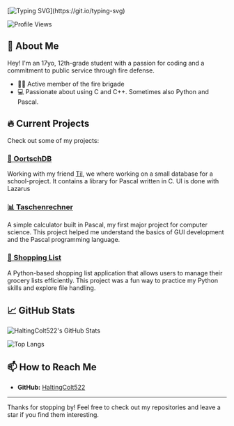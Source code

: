 <!--
**HaltingColt522/HaltingColt522** is a ✨ _special_ ✨ repository because its `README.md` (this file) appears on your GitHub profile.

Here are some ideas to get you started:

- 🔭 I’m currently working on ...
- 🌱 I’m currently learning ...
- 👯 I’m looking to collaborate on ...
- 🤔 I’m looking for help with ...
- 💬 Ask me about ...
- 📫 How to reach me: ...
- 😄 Pronouns: ...
- ⚡ Fun fact: ...
-->
<!--# Hi there, I'm HaltingColt522! 👋 -->
[![Typing SVG](https://readme-typing-svg.herokuapp.com?font=Press+Start+2P&size=35&duration=2500&pause=1000&color=00FF0F&center=true&random=false&width=1012&height=75&lines=Hey+There!%F0%9F%91%8B;I'm+HaltingColt522!)](https://git.io/typing-svg)

![Profile Views](https://komarev.com/ghpvc/?username=HaltingColt522&color=brightgreen)

## 🚀 About Me
Hey! I'm an 17yo, 12th-grade student with a passion for coding and a commitment to public service through fire defense.

- 🧑‍🚒 Active member of the fire brigade
- 💻 Passionate about using C and C++. Sometimes also Python and Pascal.

<!-- ![Coding](https://media.giphy.com/media/13HgwGsXF0aiGY/giphy.gif) -->

## 🔥 Current Projects
Check out some of my projects:
### [🔺 OortschDB](https://github.com/HaltingColt522/OortschDB)
Working with my friend [Til](https://github.com/tilschaller), we where working on a small database for a school-project. It contains a library for Pascal written in C. UI is done with Lazarus

### [📊 Taschenrechner](https://github.com/HaltingColt522/Taschenrechner)
A simple calculator built in Pascal, my first major project for computer science. This project helped me understand the basics of GUI development and the Pascal programming language.

### [🛒 Shopping List](https://github.com/HaltingColt522/shopping-List)
A Python-based shopping list application that allows users to manage their grocery lists efficiently. This project was a fun way to practice my Python skills and explore file handling.

## 📈 GitHub Stats
![HaltingColt522's GitHub Stats](https://github-readme-stats.vercel.app/api?username=HaltingColt522&show_icons=true&theme=chartreuse-dark&hide_border=true)

![Top Langs](https://github-readme-stats.vercel.app/api/top-langs/?username=HaltingColt522&layout=compact&theme=chartreuse-dark&hide_border=true)

## 📫 How to Reach Me
- **GitHub:** [HaltingColt522](https://github.com/HaltingColt522)
---

Thanks for stopping by! Feel free to check out my repositories and leave a star if you find them interesting.
